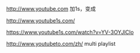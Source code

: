 http://www.youtube.com 加1s，变成

http://www.youtube1s.com/

https://www.youtube1s.com/watch?v=YV-3OYJlClo

http://www.youtubeto.com/zh/  multi playlist
